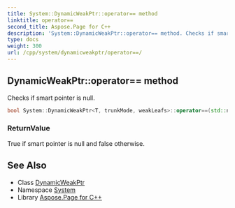 ```yaml
---
title: System::DynamicWeakPtr::operator== method
linktitle: operator==
second_title: Aspose.Page for C++
description: 'System::DynamicWeakPtr::operator== method. Checks if smart pointer is null in C++.'
type: docs
weight: 300
url: /cpp/system/dynamicweakptr/operator==/
---
```

## DynamicWeakPtr::operator== method


Checks if smart pointer is null.

```cpp
bool System::DynamicWeakPtr<T, trunkMode, weakLeafs>::operator==(std::nullptr_t) const
```


### ReturnValue

True if smart pointer is null and false otherwise.

## See Also

* Class [DynamicWeakPtr](../)
* Namespace [System](../../)
* Library [Aspose.Page for C++](../../../)
